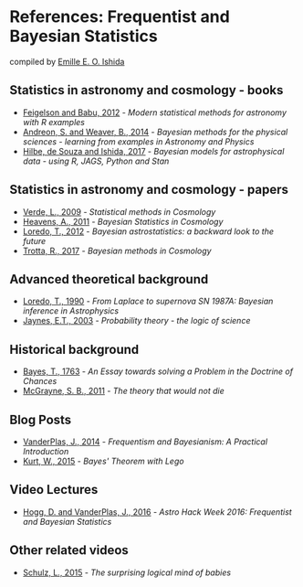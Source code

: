 # References: Frequentist and Bayesian Statistics

compiled by [Emille E. O. Ishida](www.emilleishida.com) 

## Statistics in astronomy and cosmology - books

- [Feigelson and Babu, 2012](http://www.cambridge.org/fr/academic/subjects/physics/astronomy-general/modern-statistical-methods-astronomy-r-applications?format=HB&isbn=9780521767279) - *Modern statistical methods for astronomy with R examples*  
- [Andreon, S. and Weaver, B., 2014](http://www.springer.com/fr/book/9783319152868) - *Bayesian methods for the physical sciences - learning from examples in Astronomy and Physics*  
- [Hilbe, de Souza and Ishida, 2017](http://www.bayesianmethodsforastrophysicaldata.com) - *Bayesian models for astrophysical data - using R, JAGS, Python and Stan*  


## Statistics in astronomy and cosmology - papers

- [Verde, L., 2009](https://arxiv.org/abs/0911.3105) - *Statistical methods in Cosmology*  
- [Heavens, A., 2011](http://astrostatistics.psu.edu/su11scma5/HeavensLecturesSCMAVfull.pdf) - *Bayesian Statistics in Cosmology*  
- [Loredo, T., 2012](https://arxiv.org/pdf/1208.3036.pdf) - *Bayesian astrostatistics: a backward look to the future*  
- [Trotta, R., 2017](https://arxiv.org/pdf/1701.01467.pdf) - *Bayesian methods in Cosmology*  

## Advanced theoretical background

- [Loredo, T., 1990](http://bayes.wustl.edu/gregory/articles.pdf) - *From Laplace to supernova SN 1987A: Bayesian inference in Astrophysics*  
- [Jaynes, E.T., 2003](https://books.google.fr/books/about/Probability_Theory.html?id=tTN4HuUNXjgC&printsec=frontcover&source=kp_read_button&redir_esc=y#v=onepage&q&f=false) - *Probability theory - the logic of science*  

## Historical background

- [Bayes, T., 1763](http://www.stat.ucla.edu/history/essay.pdf) - *An Essay towards solving a Problem in the Doctrine of Chances*  
- [McGrayne, S. B., 2011](https://yalebooks.yale.edu/book/9780300188226/theory-would-not-die) - *The theory that would not die*  

## Blog Posts

- [VanderPlas, J., 2014](http://jakevdp.github.io/blog/2014/03/11/frequentism-and-bayesianism-a-practical-intro/) - *Frequentism and Bayesianism: A Practical Introduction*  
- [Kurt, W., 2015](https://www.countbayesie.com/blog/2015/2/18/bayes-theorem-with-lego) - *Bayes' Theorem with Lego*  

## Video Lectures

- [Hogg, D. and VanderPlas, J., 2016](https://www.youtube.com/watch?v=EjnR_Ehz-9M) - *Astro Hack Week 2016: Frequentist and Bayesian Statistics*  

## Other related videos

- [Schulz, L., 2015](https://www.ted.com/talks/laura_schulz_the_surprisingly_logical_minds_of_babies) - *The surprising logical mind of babies*  
